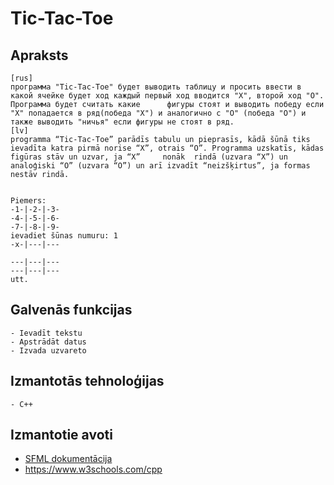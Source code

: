 # Tic-Tac-Toe
## Apraksts
	[rus]                                                                                                                                                                      
	программа "Tic-Tac-Toe" будет выводить таблицу и просить ввести в какой ячейке будет ход каждый первый ход вводится "X", второй ход "O". Программа будет считать какие 		фигуры стоят и выводить победу если "X" попадается в ряд(победа "X") и аналогично с "O" (победа "O") и также выводить "ничья" если фигуры не стоят в ряд.                  
	[lv]                                                                                                                                                                       
	programma “Tic-Tac-Toe” parādīs tabulu un pieprasīs, kādā šūnā tiks ievadīta katra pirmā norise “X”, otrais “O”. Programma uzskatīs, kādas figūras stāv un uzvar, ja “X” 	 nonāk  rindā (uzvara “X”) un analoģiski “O” (uzvara “O”) un arī izvadīt “neizšķirtus”, ja formas nestāv rindā.


	Piemers:                                                                                                                                                                           
	-1-|-2-|-3-                                                                                                                                                                       
	-4-|-5-|-6-                                                                                                                                                                       
	-7-|-8-|-9-                                                                                                                                                                         
	ievadiet šūnas numuru: 1                                                                                                                                                           
	-x-|---|---
                                                                                                                                                                                 
	---|---|---                                                                                                                                                                                
	---|---|---                                                                                                                                                                         																				
	utt.
## Galvenās funkcijas
	- Ievadīt tekstu
	- Apstrādāt datus
	- Izvada uzvareto
## Izmantotās tehnoloģijas
	- C++
## Izmantotie avoti
- [SFML dokumentācija](https://www.sfml-dev.org/style.php)
- https://www.w3schools.com/cpp
